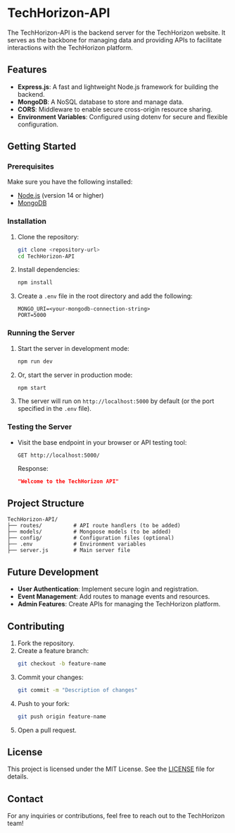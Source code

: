 # TechHorizon-API

The TechHorizon-API is the backend server for the TechHorizon website. It serves as the backbone for managing data and providing APIs to facilitate interactions with the TechHorizon platform.

## Features

- **Express.js**: A fast and lightweight Node.js framework for building the backend.
- **MongoDB**: A NoSQL database to store and manage data.
- **CORS**: Middleware to enable secure cross-origin resource sharing.
- **Environment Variables**: Configured using dotenv for secure and flexible configuration.

## Getting Started

### Prerequisites

Make sure you have the following installed:

- [Node.js](https://nodejs.org/) (version 14 or higher)
- [MongoDB](https://www.mongodb.com/)

### Installation

1. Clone the repository:
   ```bash
   git clone <repository-url>
   cd TechHorizon-API
   ```
2. Install dependencies:
   ```bash
   npm install
   ```
3. Create a `.env` file in the root directory and add the following:
   ```env
   MONGO_URI=<your-mongodb-connection-string>
   PORT=5000
   ```

### Running the Server

1. Start the server in development mode:
   ```bash
   npm run dev
   ```
2. Or, start the server in production mode:
   ```bash
   npm start
   ```
3. The server will run on `http://localhost:5000` by default (or the port specified in the `.env` file).

### Testing the Server

- Visit the base endpoint in your browser or API testing tool:
  ```
  GET http://localhost:5000/
  ```
  Response:
  ```json
  "Welcome to the TechHorizon API"
  ```

## Project Structure

```plaintext
TechHorizon-API/
├── routes/          # API route handlers (to be added)
├── models/          # Mongoose models (to be added)
├── config/          # Configuration files (optional)
├── .env             # Environment variables
├── server.js        # Main server file
```

## Future Development

- **User Authentication**: Implement secure login and registration.
- **Event Management**: Add routes to manage events and resources.
- **Admin Features**: Create APIs for managing the TechHorizon platform.

## Contributing

1. Fork the repository.
2. Create a feature branch:
   ```bash
   git checkout -b feature-name
   ```
3. Commit your changes:
   ```bash
   git commit -m "Description of changes"
   ```
4. Push to your fork:
   ```bash
   git push origin feature-name
   ```
5. Open a pull request.

## License

This project is licensed under the MIT License. See the [LICENSE](LICENSE) file for details.

## Contact

For any inquiries or contributions, feel free to reach out to the TechHorizon team!

